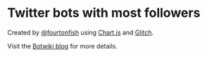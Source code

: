 # Twitter bots with most followers

Created by [@fourtonfish](https://twitter.com/fourtonfish) using [Chart.js](https://www.chartjs.org/) and [Glitch](https://glitch.com/about/).

Visit the [Botwiki blog](https://botwiki.org/blog/most-popular-twitter-bots-most-followers/) for more details.
